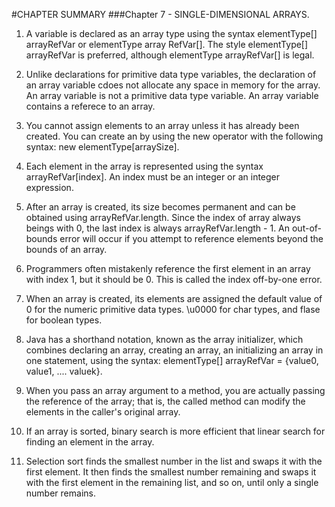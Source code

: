 #CHAPTER SUMMARY
###Chapter 7 - SINGLE-DIMENSIONAL ARRAYS.
1. A variable is declared as an array type using the syntax elementType[] arrayRefVar or elementType 
array RefVar[]. The style elementType[] arrayRefVar is preferred, although elementType arrayRefVar[] is legal.

2. Unlike declarations for primitive data type variables, the declaration of an array variable
cdoes not allocate any space in memory for the array. An array variable is not a primitive data type variable.
An array variable contains a referece to an array.

3. You cannot assign elements to an array unless it has already been created.
You can create an by using the new operator with the following syntax:
new elementType[arraySize].

4. Each element in the array is represented using the syntax arrayRefVar[index]. 
An index must be an integer or an integer expression.

5. After an array is created, its size becomes permanent and can be obtained using arrayRefVar.length.
Since the index of array always beings with 0, the last index is always arrayRefVar.length - 1.
An out-of-bounds error will occur if you attempt to reference elements beyond the bounds of an array.

6. Programmers often mistakenly reference the first element in an array with index 1, 
but it should be 0. This is called the index off-by-one error.

7. When an array is created, its elements are assigned the default value of 0 for the numeric
primitive data types. \u0000 for char types, and flase for boolean types.

8. Java has a shorthand notation, known as the array initializer, which combines declaring
an array, creating an array, an initializing an array in one statement, using the syntax:
elementType[] arrayRefVar = {value0, value1, .... valuek}.

9. When you pass an array argument to a method, you are actually passing the reference of the array; that is, the called
method can modify the elements in the caller's original array.

10. If an array is sorted, binary search is more efficient that linear search for finding an element in the array.

11. Selection sort finds the smallest number in the list and swaps it with the first element.
It then finds the smallest number remaining and swaps it with the first element in the remaining list, and so on,
until only a single number remains.